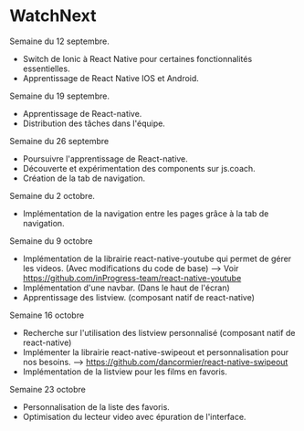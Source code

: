 # WatchNext

Semaine du 12 septembre.

- Switch de Ionic à React Native pour certaines fonctionnalités essentielles.
- Apprentissage de React Native IOS et Android.

Semaine du 19 septembre.

- Apprentissage de React-native.
- Distribution des tâches dans l'équipe.

Semaine du 26 septembre

- Poursuivre l'apprentissage de React-native.
- Découverte et expérimentation des components sur js.coach.
- Création de la tab de navigation.

Semaine du 2 octobre.

- Implémentation de la navigation entre les pages grâce à la tab de navigation.

Semaine du 9 octobre

- Implémentation de la librairie react-native-youtube qui permet de gérer les videos. (Avec modifications du code de base) --> Voir https://github.com/inProgress-team/react-native-youtube
- Implémentation d'une navbar. (Dans le haut de l'écran)
- Apprentissage des listview. (composant natif de react-native)

Semaine 16 octobre

- Recherche sur l'utilisation des listview personnalisé (composant natif de react-native)
- Implémenter la librairie react-native-swipeout et personnalisation pour nos besoins. --> https://github.com/dancormier/react-native-swipeout
- Implémentation de la listview pour les films en favoris.

Semaine 23 octobre

- Personnalisation de la liste des favoris.
- Optimisation du lecteur video avec épuration de l'interface.
